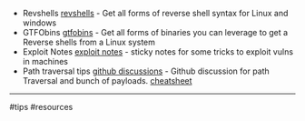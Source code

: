 - Revshells [revshells](https://www.revshell.com/) - Get all forms of reverse shell syntax for Linux and windows
- GTFObins [gtfobins](https://gtfobins.github.io/) - Get all forms of binaries you can leverage to get a Reverse shells from a Linux system
- Exploit Notes [exploit notes](https://exploit-notes.hdks.org/) - sticky notes for some tricks to exploit vulns in machines
- Path traversal tips [github discussions](https://gist.github.com/SleepyLctl/63a2da730a3d5abce5013f0f510b1fe2) - Github discussion for path Traversal and bunch of payloads. [cheatsheet](https://github.com/JahTheTrueGod/Directory-Traversal-Cheat-Sheet)
---
#tips #resources 